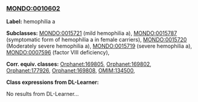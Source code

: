 
### [MONDO:0010602](http://purl.obolibrary.org/obo/MONDO_0010602)
**Label:** hemophilia a

**Subclasses:** [MONDO:0015721](http://purl.obolibrary.org/obo/MONDO_0015721) (mild hemophilia a), [MONDO:0015787](http://purl.obolibrary.org/obo/MONDO_0015787) (symptomatic form of hemophilia a in female carriers), [MONDO:0015720](http://purl.obolibrary.org/obo/MONDO_0015720) (Moderately severe hemophilia a), [MONDO:0015719](http://purl.obolibrary.org/obo/MONDO_0015719) (severe hemophilia a), [MONDO:0007596](http://purl.obolibrary.org/obo/MONDO_0007596) (factor VIII deficiency), 

**Corr. equiv. classes:** [Orphanet:169805](http://www.orpha.net/ORDO/Orphanet_169805), [Orphanet:169802](http://www.orpha.net/ORDO/Orphanet_169802), [Orphanet:177926](http://www.orpha.net/ORDO/Orphanet_177926), [Orphanet:169808](http://www.orpha.net/ORDO/Orphanet_169808), [OMIM:134500](http://purl.obolibrary.org/obo/OMIM_134500), 

**Class expressions from DL-Learner:**

No results from DL-Learner...



